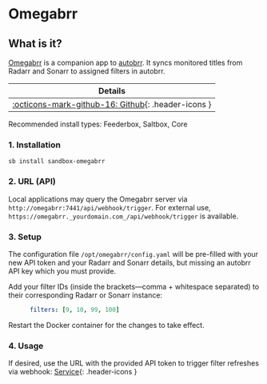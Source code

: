 # Omegabrr

## What is it?

[Omegabrr](https://github.com/autobrr/omegabrr) is a companion app to [autobrr](https://docs.saltbox.dev/sandbox/apps/autobrr/). It syncs monitored titles from Radarr and Sonarr to assigned filters in autobrr.

| Details     |
|-------------|
| [:octicons-mark-github-16: Github](https://github.com/autobrr/omegabrr){: .header-icons } |

Recommended install types: Feederbox, Saltbox, Core

### 1. Installation

```shell
sb install sandbox-omegabrr
```

### 2. URL (API)

Local applications may query the Omegabrr server via `http://omegabrr:7441/api/webhook/trigger`. For external use, `https://omegabrr._yourdomain.com_/api/webhook/trigger` is available.

### 3. Setup

The configuration file `/opt/omegabrr/config.yaml` will be pre-filled with your new API token and your Radarr and Sonarr details, but missing an autobrr API key which you must provide.

Add your filter IDs (inside the brackets—comma + whitespace separated) to their corresponding Radarr or Sonarr instance:

```yaml
      filters: [9, 10, 99, 100]
```

Restart the Docker container for the changes to take effect.

### 4. Usage

If desired, use the URL with the provided API token to trigger filter refreshes via webhook: [Service](https://github.com/autobrr/omegabrr#service){: .header-icons }

